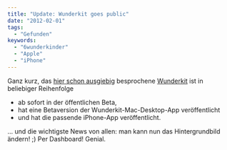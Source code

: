 ```yaml
---
title: "Update: Wunderkit goes public"
date: "2012-02-01"
tags:
  - "Gefunden"
keywords:
  - "6wunderkinder"
  - "Apple"
  - "iPhone"
---
```


Ganz kurz, das [hier schon ausgiebig](/codecandies/2012/01/18/das-wunderkit/) besprochene [Wunderkit](http://get.wunderkit.com/) ist in beliebiger Reihenfolge

- ab sofort in der öffentlichen Beta,
- hat eine Betaversion der Wunderkit-Mac-Desktop-App veröffentlicht
- und hat die passende iPhone-App veröffentlicht.

… und die wichtigste News von allen: man kann nun das Hintergrundbild ändern! ;) Per Dashboard! Genial.
